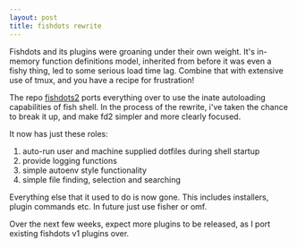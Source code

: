 ```yaml
---
layout: post
title: fishdots rewrite
---
```


Fishdots and its plugins were groaning under their own weight. It's in-memory function definitions model, inherited from before it was even a fishy thing, led to some serious load time lag.  Combine that with extensive use of tmux, and you have a recipe for frustration!

The repo [fishdots2](http://github.com/aabs/fishdots2) ports everything over to use the inate autoloading capabilities of fish shell.  In the process of the rewrite, i've taken the chance to break it up, and make fd2 simpler and more clearly focused.

It now has just these roles:

1. auto-run user and machine supplied dotfiles during shell startup
2. provide logging functions 
3. simple autoenv style functionality
4. simple file finding, selection and searching

Everything else that it used to do is now gone.  This includes installers, plugin commands etc.  In future just use fisher or omf.

Over the next few weeks, expect more plugins to be released, as I port existing fishdots v1 plugins over.